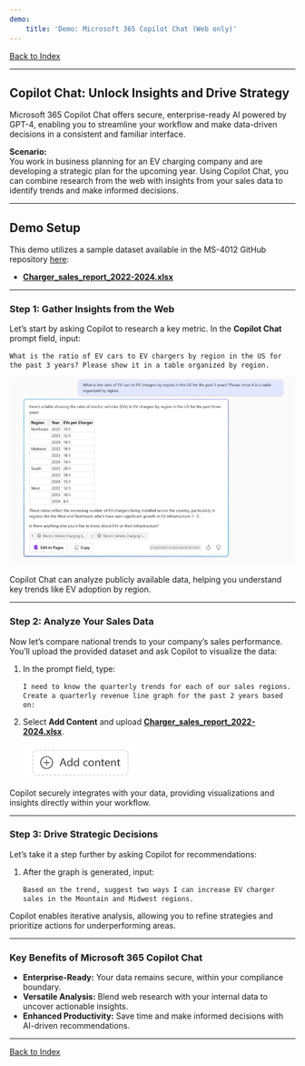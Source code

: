 ```yaml
---
demo:
    title: 'Demo: Microsoft 365 Copilot Chat (Web only)'
---
```


[Back to Index](https://microsoftlearning.github.io/MS-4012-Microsoft-Copilot-Web-Based-Interactive-Experience-for-Executives/)

---

## **Copilot Chat: Unlock Insights and Drive Strategy**

Microsoft 365 Copilot Chat offers secure, enterprise-ready AI powered by GPT-4, enabling you to streamline your workflow and make data-driven decisions in a consistent and familiar interface.

**Scenario:**  
You work in business planning for an EV charging company and are developing a strategic plan for the upcoming year. Using Copilot Chat, you can combine research from the web with insights from your sales data to identify trends and make informed decisions.

---

## **Demo Setup**

This demo utilizes a sample dataset available in the MS-4012 GitHub repository [here](https://github.com/MicrosoftLearning/MS-4012-Microsoft-Copilot-Unlocked/tree/master/Resourcefiles):

- [**Charger_sales_report_2022-2024.xlsx**](https://github.com/MicrosoftLearning/MS-4012-Microsoft-Copilot-Unlocked/raw/master/Resourcefiles/Charger_sales_report_2022-2024.xlsx)

---

### **Step 1: Gather Insights from the Web**

Let’s start by asking Copilot to research a key metric. In the **Copilot Chat** prompt field, input:

```
What is the ratio of EV cars to EV chargers by region in the US for the past 3 years? Please show it in a table organized by region.
```

![Screenshot showing Copilot Chat EV charger Prompt.](../Demos/Media/copilot-chat-ev-charger-prompt.png)

Copilot Chat can analyze publicly available data, helping you understand key trends like EV adoption by region.

---

### **Step 2: Analyze Your Sales Data**

Now let’s compare national trends to your company’s sales performance. You’ll upload the provided dataset and ask Copilot to visualize the data:

1. In the prompt field, type:
   ```
   I need to know the quarterly trends for each of our sales regions. Create a quarterly revenue line graph for the past 2 years based on:
   ```
2. Select **Add Content** and upload [**Charger_sales_report_2022-2024.xlsx**](https://github.com/MicrosoftLearning/MS-4012-Microsoft-Copilot-Unlocked/raw/master/Resourcefiles/Charger_sales_report_2022-2024.xlsx).

    ![add content copilot chat.](../Demos/Media/add-content-copilot-chat.png)

Copilot securely integrates with your data, providing visualizations and insights directly within your workflow.

---

### **Step 3: Drive Strategic Decisions**

Let’s take it a step further by asking Copilot for recommendations:

1. After the graph is generated, input:
   ```
   Based on the trend, suggest two ways I can increase EV charger sales in the Mountain and Midwest regions.
   ```

Copilot enables iterative analysis, allowing you to refine strategies and prioritize actions for underperforming areas.

---

### **Key Benefits of Microsoft 365 Copilot Chat**

- **Enterprise-Ready:** Your data remains secure, within your compliance boundary.  
- **Versatile Analysis:** Blend web research with your internal data to uncover actionable insights.  
- **Enhanced Productivity:** Save time and make informed decisions with AI-driven recommendations.

---

[Back to Index](https://microsoftlearning.github.io/MS-4012-Microsoft-Copilot-Web-Based-Interactive-Experience-for-Executives/)
